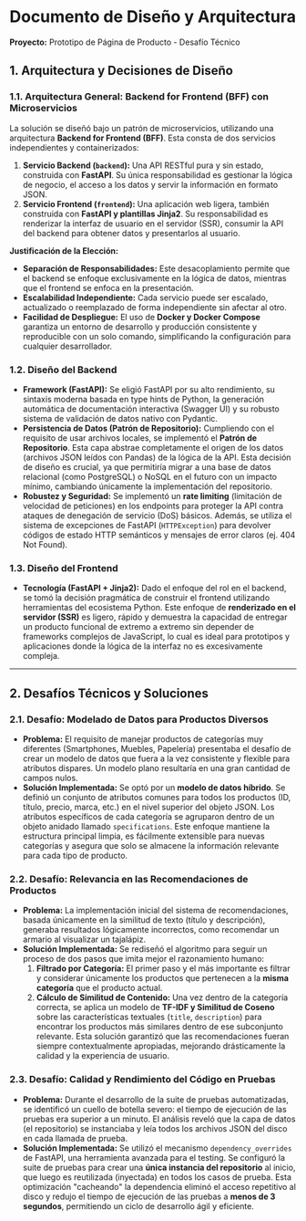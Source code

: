 # Documento de Diseño y Arquitectura

**Proyecto:** Prototipo de Página de Producto - Desafío Técnico

## 1. Arquitectura y Decisiones de Diseño

### 1.1. Arquitectura General: Backend for Frontend (BFF) con Microservicios

La solución se diseñó bajo un patrón de microservicios, utilizando una arquitectura **Backend for Frontend (BFF)**. Esta consta de dos servicios independientes y containerizados:

1.  **Servicio Backend (`backend`):** Una API RESTful pura y sin estado, construida con **FastAPI**. Su única responsabilidad es gestionar la lógica de negocio, el acceso a los datos y servir la información en formato JSON.
2.  **Servicio Frontend (`frontend`):** Una aplicación web ligera, también construida con **FastAPI y plantillas Jinja2**. Su responsabilidad es renderizar la interfaz de usuario en el servidor (SSR), consumir la API del backend para obtener datos y presentarlos al usuario.

**Justificación de la Elección:**
* **Separación de Responsabilidades:** Este desacoplamiento permite que el backend se enfoque exclusivamente en la lógica de datos, mientras que el frontend se enfoca en la presentación.
* **Escalabilidad Independiente:** Cada servicio puede ser escalado, actualizado o reemplazado de forma independiente sin afectar al otro.
* **Facilidad de Despliegue:** El uso de **Docker y Docker Compose** garantiza un entorno de desarrollo y producción consistente y reproducible con un solo comando, simplificando la configuración para cualquier desarrollador.

### 1.2. Diseño del Backend

* **Framework (FastAPI):** Se eligió FastAPI por su alto rendimiento, su sintaxis moderna basada en type hints de Python, la generación automática de documentación interactiva (Swagger UI) y su robusto sistema de validación de datos nativo con Pydantic.
* **Persistencia de Datos (Patrón de Repositorio):** Cumpliendo con el requisito de usar archivos locales, se implementó el **Patrón de Repositorio**. Esta capa abstrae completamente el origen de los datos (archivos JSON leídos con Pandas) de la lógica de la API. Esta decisión de diseño es crucial, ya que permitiría migrar a una base de datos relacional (como PostgreSQL) o NoSQL en el futuro con un impacto mínimo, cambiando únicamente la implementación del repositorio.
* **Robustez y Seguridad:** Se implementó un **rate limiting** (limitación de velocidad de peticiones) en los endpoints para proteger la API contra ataques de denegación de servicio (DoS) básicos. Además, se utiliza el sistema de excepciones de FastAPI (`HTTPException`) para devolver códigos de estado HTTP semánticos y mensajes de error claros (ej. 404 Not Found).

### 1.3. Diseño del Frontend

* **Tecnología (FastAPI + Jinja2):** Dado el enfoque del rol en el backend, se tomó la decisión pragmática de construir el frontend utilizando herramientas del ecosistema Python. Este enfoque de **renderizado en el servidor (SSR)** es ligero, rápido y demuestra la capacidad de entregar un producto funcional de extremo a extremo sin depender de frameworks complejos de JavaScript, lo cual es ideal para prototipos y aplicaciones donde la lógica de la interfaz no es excesivamente compleja.

---

## 2. Desafíos Técnicos y Soluciones

### 2.1. Desafío: Modelado de Datos para Productos Diversos

* **Problema:** El requisito de manejar productos de categorías muy diferentes (Smartphones, Muebles, Papelería) presentaba el desafío de crear un modelo de datos que fuera a la vez consistente y flexible para atributos dispares. Un modelo plano resultaría en una gran cantidad de campos nulos.
* **Solución Implementada:** Se optó por un **modelo de datos híbrido**. Se definió un conjunto de atributos comunes para todos los productos (ID, título, precio, marca, etc.) en el nivel superior del objeto JSON. Los atributos específicos de cada categoría se agruparon dentro de un objeto anidado llamado `specifications`. Este enfoque mantiene la estructura principal limpia, es fácilmente extensible para nuevas categorías y asegura que solo se almacene la información relevante para cada tipo de producto.

### 2.2. Desafío: Relevancia en las Recomendaciones de Productos

* **Problema:** La implementación inicial del sistema de recomendaciones, basada únicamente en la similitud de texto (título y descripción), generaba resultados lógicamente incorrectos, como recomendar un armario al visualizar un tajalápiz.
* **Solución Implementada:** Se rediseñó el algoritmo para seguir un proceso de dos pasos que imita mejor el razonamiento humano:
    1.  **Filtrado por Categoría:** El primer paso y el más importante es filtrar y considerar únicamente los productos que pertenecen a la **misma categoría** que el producto actual.
    2.  **Cálculo de Similitud de Contenido:** Una vez dentro de la categoría correcta, se aplica un modelo de **TF-IDF y Similitud de Coseno** sobre las características textuales (`title`, `description`) para encontrar los productos más similares dentro de ese subconjunto relevante.
    Esta solución garantizó que las recomendaciones fueran siempre contextualmente apropiadas, mejorando drásticamente la calidad y la experiencia de usuario.

### 2.3. Desafío: Calidad y Rendimiento del Código en Pruebas

* **Problema:** Durante el desarrollo de la suite de pruebas automatizadas, se identificó un cuello de botella severo: el tiempo de ejecución de las pruebas era superior a un minuto. El análisis reveló que la capa de datos (el repositorio) se instanciaba y leía todos los archivos JSON del disco en cada llamada de prueba.
* **Solución Implementada:** Se utilizó el mecanismo `dependency_overrides` de FastAPI, una herramienta avanzada para el testing. Se configuró la suite de pruebas para crear una **única instancia del repositorio** al inicio, que luego es reutilizada (inyectada) en todos los casos de prueba. Esta optimización "cacheando" la dependencia eliminó el acceso repetitivo al disco y redujo el tiempo de ejecución de las pruebas a **menos de 3 segundos**, permitiendo un ciclo de desarrollo ágil y eficiente.